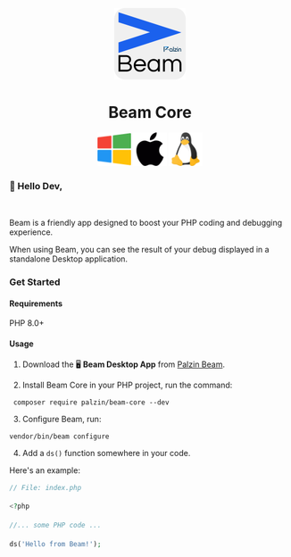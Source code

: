 <p align="center">
  <img src="./art/logo.png" height="128" alt="" />
</p>
<h1 align="center">Beam Core</h1>

 <div align="center">
 <p align="center">
      <img src="./art/os/windows.png" height="60" alt="PalzinDumps Windows App" />
      <img src="./art/os/macos.png" height="60" alt="PalzinDumps MacOS App" />
      <img src="./art/os/linux.png" height="60" alt="PalzinDumps Linux App" />
  </p>
 </div>

### 👋 Hello Dev,

<br/>

Beam is a friendly app designed to boost your PHP coding and debugging experience.

When using Beam, you can see the result of your debug displayed in a standalone Desktop application.

### Get Started

#### Requirements

PHP 8.0+

#### Usage

1. Download the 🖥️ **Beam Desktop App** from [Palzin Beam](https://palzin.app/beam).
   
2. Install Beam Core in your PHP project, run the command:

```shell
 composer require palzin/beam-core --dev
 ```

3. Configure Beam, run:

```shell
vendor/bin/beam configure
 ```
4. Add a `ds()` function somewhere in your code.

Here's an example:

```php
// File: index.php

<?php 

//... some PHP code ...

ds('Hello from Beam!');
```
